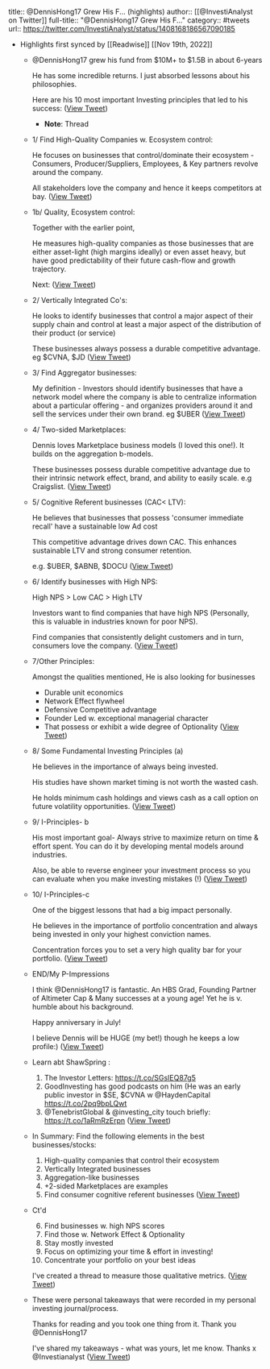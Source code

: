 title:: @DennisHong17 Grew His F... (highlights)
author:: [[@InvestiAnalyst on Twitter]]
full-title:: "@DennisHong17 Grew His F..."
category:: #tweets
url:: https://twitter.com/InvestiAnalyst/status/1408168186567090185

- Highlights first synced by [[Readwise]] [[Nov 19th, 2022]]
	- @DennisHong17 grew his fund from $10M+ to $1.5B in about 6-years
	  
	  He has some incredible returns. I just absorbed lessons about his philosophies.
	  
	  Here are his 10 most important Investing principles that led to his success: ([View Tweet](https://twitter.com/InvestiAnalyst/status/1408168100617404418))
		- **Note**: Thread
	- 1/ Find High-Quality Companies w. Ecosystem control:
	  
	  He focuses on businesses that control/dominate their ecosystem - Consumers, Producer/Suppliers, Employees, & Key partners revolve around the company. 
	  
	  All stakeholders love the company and hence it keeps competitors at bay. ([View Tweet](https://twitter.com/InvestiAnalyst/status/1408168106049126406))
	- 1b/ Quality, Ecosystem control:
	  
	  Together with the earlier point, 
	  
	  He measures high-quality companies as those businesses that are either asset-light (high margins ideally) or even asset heavy, but have good predictability of their future cash-flow and growth trajectory.
	  
	  Next: ([View Tweet](https://twitter.com/InvestiAnalyst/status/1408168114739679234))
	- 2/  Vertically Integrated Co's:
	  
	  He looks to identify businesses that control a major aspect of their supply chain and control at least a major aspect of the distribution of their product (or service)
	  
	  These businesses always possess a durable competitive advantage. eg $CVNA, $JD ([View Tweet](https://twitter.com/InvestiAnalyst/status/1408168122847223811))
	- 3/ Find Aggregator businesses:
	  
	  My definition - Investors should identify businesses that have a network model where the company is able to centralize information about a particular offering - and organizes providers around it and sell the services under their own brand. eg $UBER ([View Tweet](https://twitter.com/InvestiAnalyst/status/1408168130736705542))
	- 4/ Two-sided Marketplaces:
	  
	  Dennis loves Marketplace business models (I loved this one!). It builds on the aggregation b-models.
	  
	  These businesses possess durable competitive advantage due to their intrinsic network effect, brand, and ability to easily scale. e.g Craigslist. ([View Tweet](https://twitter.com/InvestiAnalyst/status/1408168139502886918))
	- 5/ Cognitive Referent businesses (CAC< LTV):
	  
	  He believes that businesses that possess 'consumer immediate recall' have a sustainable low Ad cost
	  
	  This competitive advantage drives down CAC. This enhances sustainable LTV and strong consumer retention.
	  
	  e.g. $UBER, $ABNB, $DOCU ([View Tweet](https://twitter.com/InvestiAnalyst/status/1408168142707347468))
	- 6/ Identify businesses with High NPS:
	  
	  High NPS > Low CAC > High LTV
	  
	  Investors want to find companies that have high NPS (Personally, this is valuable in industries known for poor NPS). 
	  
	  Find companies that consistently delight customers and in turn, consumers love the company. ([View Tweet](https://twitter.com/InvestiAnalyst/status/1408168150802309126))
	- 7/Other Principles:
	  
	  Amongst the qualities mentioned, He is also looking for businesses
	  
	  + Durable unit economics
	  + Network Effect flywheel
	  + Defensive Competitive advantage
	  + Founder Led w. exceptional managerial character
	  + That possess or exhibit a wide degree of Optionality ([View Tweet](https://twitter.com/InvestiAnalyst/status/1408168153084051459))
	- 8/ Some Fundamental  Investing Principles (a)
	  
	  He believes in the importance of always being invested.
	  
	  His studies have shown market timing is not worth the wasted cash.
	  
	  He holds minimum cash holdings and views cash as a call option on future volatility opportunities. ([View Tweet](https://twitter.com/InvestiAnalyst/status/1408168161569083407))
	- 9/ I-Principles- b
	  
	  His most important goal- Always strive to maximize return on time & effort spent.  You can do it by developing mental models around industries.
	  
	  Also,  be able to reverse engineer your investment process so you can evaluate when you make investing mistakes (!) ([View Tweet](https://twitter.com/InvestiAnalyst/status/1408168165159452675))
	- 10/ I-Principles-c
	  
	  One of the biggest lessons that had a big impact personally.
	  
	  He believes in the importance of portfolio concentration and always being invested in only your highest conviction names.
	  
	  Concentration forces you to set a very high quality bar for your portfolio. ([View Tweet](https://twitter.com/InvestiAnalyst/status/1408168168493813767))
	- END/My P-Impressions
	  
	  I think @DennisHong17 is fantastic. An HBS Grad, Founding Partner of Altimeter Cap & Many successes at a young age! Yet he is v. humble about his background.
	  
	  Happy anniversary in July!
	  
	  I believe Dennis will be HUGE (my bet!) though he keeps a low profile:) ([View Tweet](https://twitter.com/InvestiAnalyst/status/1408168171761250308))
	- Learn abt ShawSpring :
	  
	  1) The Investor Letters: https://t.co/SGsIEQ87g5
	  2) GoodInvesting has good podcasts on him (He was an early public investor in $SE, $CVNA w @HaydenCapital https://t.co/2pq9bpLQwt
	  3) @TenebristGlobal & @investing_city touch briefly: https://t.co/1aRmRzErpn ([View Tweet](https://twitter.com/InvestiAnalyst/status/1408168174076506123))
	- In Summary: Find the following elements in the best businesses/stocks:
	  
	  1) High-quality companies that control their ecosystem
	  2) Vertically Integrated businesses
	  3) Aggregation-like businesses 
	  4) +2-sided Marketplaces are examples
	  5) Find consumer cognitive referent businesses ([View Tweet](https://twitter.com/InvestiAnalyst/status/1408168181164818442))
	- Ct'd
	  
	  6) Find businesses w. high NPS scores
	  7) Find those w. Network Effect & Optionality
	  8) Stay mostly invested
	  9) Focus on optimizing your time & effort in investing!
	  10) Concentrate your portfolio on your best ideas
	  
	  I've created a thread to measure those qualitative metrics. ([View Tweet](https://twitter.com/InvestiAnalyst/status/1408168183786348546))
	- These were personal takeaways that were recorded in my personal investing journal/process.
	  
	  Thanks for reading and you took one thing from it. Thank you @DennisHong17 
	  
	  I've shared my takeaways - what was yours,  let me know.
	  Thanks x @Investianalyst ([View Tweet](https://twitter.com/InvestiAnalyst/status/1408168186567090185))
